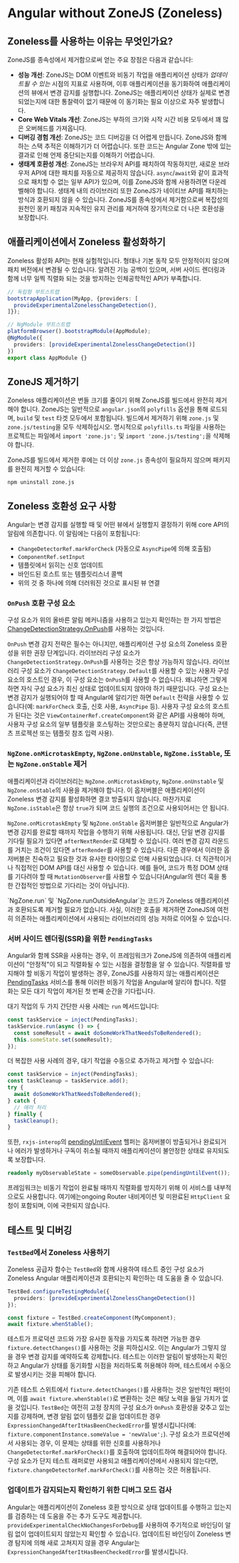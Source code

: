 # Angular without ZoneJS (Zoneless)

## Zoneless를 사용하는 이유는 무엇인가요?

ZoneJS를 종속성에서 제거함으로써 얻는 주요 장점은 다음과 같습니다:

- **성능 개선**: ZoneJS는 DOM 이벤트와 비동기 작업을 애플리케이션 상태가 _업데이트될 수 있는_ 시점의 지표로 사용하며, 이후 애플리케이션을 동기화하여 애플리케이션의 뷰에서 변경 감지를 실행합니다. ZoneJS는 애플리케이션 상태가 실제로 변경되었는지에 대한 통찰력이 없기 때문에 이 동기화는 필요 이상으로 자주 발생합니다.
- **Core Web Vitals 개선**: ZoneJS는 부하의 크기와 시작 시간 비용 모두에서 꽤 많은 오버헤드를 가져옵니다.
- **디버깅 경험 개선**: ZoneJS는 코드 디버깅을 더 어렵게 만듭니다. ZoneJS와 함께하는 스택 추적은 이해하기가 더 어렵습니다. 또한 코드는 Angular Zone 밖에 있는 결과로 인해 언제 중단되는지를 이해하기 어렵습니다.
- **생태계 호환성 개선**: ZoneJS는 브라우저 API를 패치하여 작동하지만, 새로운 브라우저 API에 대한 패치를 자동으로 제공하지 않습니다. `async`/`await`와 같이 효과적으로 패치할 수 없는 일부 API가 있으며, 이를 ZoneJS와 함께 사용하려면 다운레벨해야 합니다. 생태계 내의 라이브러리 또한 ZoneJS가 네이티브 API를 패치하는 방식과 호환되지 않을 수 있습니다. ZoneJS를 종속성에서 제거함으로써 복잡성의 원천인 몽키 패칭과 지속적인 유지 관리를 제거하여 장기적으로 더 나은 호환성을 보장합니다.

## 애플리케이션에서 Zoneless 활성화하기

Zoneless 활성화 API는 현재 실험적입니다. 형태나 기본 동작 모두 안정적이지 않으며 패치 버전에서 변경될 수 있습니다. 알려진 기능 공백이 있으며, 서버 사이드 렌더링과 함께 너무 일찍 직렬화 되는 것을 방지하는 인체공학적인 API가 부족합니다.

```typescript
// 독립형 부트스트랩
bootstrapApplication(MyApp, {providers: [
  provideExperimentalZonelessChangeDetection(),
]});

// NgModule 부트스트랩
platformBrowser().bootstrapModule(AppModule);
@NgModule({
  providers: [provideExperimentalZonelessChangeDetection()]
})
export class AppModule {}
```

## ZoneJS 제거하기

Zoneless 애플리케이션은 번들 크기를 줄이기 위해 ZoneJS를 빌드에서 완전히 제거해야 합니다. ZoneJS는 일반적으로 `angular.json`의 `polyfills` 옵션을 통해 로드되며, `build` 및 `test` 타겟 모두에서 포함됩니다. 빌드에서 제거하기 위해 `zone.js` 및 `zone.js/testing`을 모두 삭제하십시오. 명시적으로 `polyfills.ts` 파일을 사용하는 프로젝트는 파일에서 `import 'zone.js';` 및 `import 'zone.js/testing';`을 삭제해야 합니다.

ZoneJS를 빌드에서 제거한 후에는 더 이상 `zone.js` 종속성이 필요하지 않으며 패키지를 완전히 제거할 수 있습니다:

```shell
npm uninstall zone.js
```

## Zoneless 호환성 요구 사항

Angular는 변경 감지를 실행할 때 및 어떤 뷰에서 실행할지 결정하기 위해 core API의 알림에 의존합니다. 이 알림에는 다음이 포함됩니다:

- `ChangeDetectorRef.markForCheck` (자동으로 `AsyncPipe`에 의해 호출됨)
- `ComponentRef.setInput`
- 템플릿에서 읽히는 신호 업데이트
- 바인드된 호스트 또는 템플릿리스너 콜백
- 위의 것 중 하나에 의해 더러워진 것으로 표시된 뷰 연결

### `OnPush` 호환 구성 요소

구성 요소가 위의 올바른 알림 메커니즘을 사용하고 있는지 확인하는 한 가지 방법은 [ChangeDetectionStrategy.OnPush](/best-practices/skipping-subtrees#using-onpush)를 사용하는 것입니다.

`OnPush` 변경 감지 전략은 필수는 아니지만, 애플리케이션 구성 요소의 Zoneless 호환성을 위한 권장 단계입니다. 라이브러리 구성 요소가 `ChangeDetectionStrategy.OnPush`를 사용하는 것은 항상 가능하지 않습니다. 라이브러리 구성 요소가 `ChangeDetectionStrategy.Default`를 사용할 수 있는 사용자 구성 요소의 호스트인 경우, 이 구성 요소는 `OnPush`를 사용할 수 없습니다. 왜냐하면 그렇게 하면 자식 구성 요소가 최신 상태로 업데이트되지 않아야 하기 때문입니다. 구성 요소는 변경 감지가 실행되어야 할 때 Angular에 알리기만 하면 `Default` 전략을 사용할 수 있습니다(예: `markForCheck` 호출, 신호 사용, `AsyncPipe` 등). 사용자 구성 요소의 호스트가 된다는 것은 `ViewContainerRef.createComponent`와 같은 API를 사용해야 하며, 사용자 구성 요소의 일부 템플릿을 호스팅하는 것만으로는 충분하지 않습니다(즉, 콘텐츠 프로젝션 또는 템플릿 참조 입력 사용).

### `NgZone.onMicrotaskEmpty`, `NgZone.onUnstable`, `NgZone.isStable`, 또는 `NgZone.onStable` 제거

애플리케이션과 라이브러리는 `NgZone.onMicrotaskEmpty`, `NgZone.onUnstable` 및 `NgZone.onStable`의 사용을 제거해야 합니다. 이 옵저버블은 애플리케이션이 Zoneless 변경 감지를 활성화하면 결코 방출되지 않습니다. 마찬가지로 `NgZone.isStable`은 항상 `true`가 되며 코드 실행의 조건으로 사용되어서는 안 됩니다.

`NgZone.onMicrotaskEmpty` 및 `NgZone.onStable` 옵저버블은 일반적으로 Angular가 변경 감지를 완료할 때까지 작업을 수행하기 위해 사용됩니다. 대신, 단일 변경 감지를 기다릴 필요가 있다면 `afterNextRender`로 대체할 수 있습니다. 여러 변경 감지 라운드를 거치는 조건이 있다면 `afterRender`를 사용할 수 있습니다. 다른 경우에서 이러한 옵저버블은 친숙하고 필요한 것과 유사한 타이밍으로 인해 사용되었습니다. 더 직관적이거나 직접적인 DOM API를 대신 사용할 수 있습니다. 예를 들어, 코드가 특정 DOM 상태를 기다려야 할 때 `MutationObserver`를 사용할 수 있습니다(Angular의 렌더 훅을 통한 간접적인 방법으로 기다리는 것이 아닙니다).

<docs-callout title="NgZone.run 및 NgZone.runOutsideAngular는 Zoneless와 호환됩니다">
`NgZone.run` 및 `NgZone.runOutsideAngular`는 코드가 Zoneless 애플리케이션과 호환되도록 제거할 필요가 없습니다. 사실, 이러한 호출을 제거하면 ZoneJS에 여전히 의존하는 애플리케이션에서 사용되는 라이브러리의 성능 저하로 이어질 수 있습니다.
</docs-callout>

### 서버 사이드 렌더링(SSR)을 위한 `PendingTasks`

Angular와 함께 SSR을 사용하는 경우, 이 프레임워크가 ZoneJS에 의존하여 애플리케이션이 "안정적"이 되고 직렬화될 수 있는 시점을 결정함을 알 수 있습니다. 직렬화를 방지해야 할 비동기 작업이 발생하는 경우, ZoneJS를 사용하지 않는 애플리케이션은 [PendingTasks](/api/core/PendingTasks) 서비스를 통해 이러한 비동기 작업을 Angular에 알리야 합니다. 직렬화는 모든 대기 작업이 제거된 첫 번째 순간을 기다립니다.

대기 작업의 두 가지 간단한 사용 사례는 `run` 메서드입니다:

```typescript
const taskService = inject(PendingTasks);
taskService.run(async () => {
  const someResult = await doSomeWorkThatNeedsToBeRendered();
  this.someState.set(someResult);
});
```

더 복잡한 사용 사례의 경우, 대기 작업을 수동으로 추가하고 제거할 수 있습니다:

```typescript
const taskService = inject(PendingTasks);
const taskCleanup = taskService.add();
try {
  await doSomeWorkThatNeedsToBeRendered();
} catch {
  // 에러 처리
} finally {
  taskCleanup();
}
```

또한, `rxjs-interop`의 [pendingUntilEvent](/api/core/rxjs-interop/pendingUntilEvent#) 헬퍼는 옵저버블이 방출되거나 완료되거나 에러가 발생하거나 구독이 취소될 때까지 애플리케이션이 불안정한 상태로 유지되도록 보장합니다.

```typescript
readonly myObservableState = someObservable.pipe(pendingUntilEvent());
```

프레임워크는 비동기 작업이 완료될 때까지 직렬화를 방지하기 위해 이 서비스를 내부적으로도 사용합니다. 여기에는ongoing Router 내비게이션 및 미완료된 `HttpClient` 요청이 포함되며, 이에 국한되지 않습니다.

## 테스트 및 디버깅

### `TestBed`에서 Zoneless 사용하기

Zoneless 공급자 함수는 `TestBed`와 함께 사용하여 테스트 중인 구성 요소가 Zoneless Angular 애플리케이션과 호환되는지 확인하는 데 도움을 줄 수 있습니다.

```typescript
TestBed.configureTestingModule({
  providers: [provideExperimentalZonelessChangeDetection()]
});

const fixture = TestBed.createComponent(MyComponent);
await fixture.whenStable();
```

테스트가 프로덕션 코드와 가장 유사한 동작을 가지도록 하려면 가능한 경우 `fixture.detectChanges()`를 사용하는 것을 피하십시오. 이는 Angular가 그렇지 않을 경우 변경 감지를 예약하도록 강제합니다. 테스트는 이러한 알림이 발생하는지 확인하고 Angular가 상태를 동기화할 시점을 처리하도록 허용해야 하며, 테스트에서 수동으로 발생시키는 것을 피해야 합니다.

기존 테스트 스위트에서 `fixture.detectChanges()`를 사용하는 것은 일반적인 패턴이며, 이를 `await fixture.whenStable()`로 변환하는 것은 해당 노력을 들일 가치가 없을 것입니다. `TestBed`는 여전히 고정 장치의 구성 요소가 `OnPush` 호환성을 갖추고 있는지를 강제하며, 변경 알림 없이 템플릿 값을 업데이트한 경우 `ExpressionChangedAfterItHasBeenCheckedError`를 발생시킵니다(예: `fixture.componentInstance.someValue = 'newValue';`). 구성 요소가 프로덕션에서 사용되는 경우, 이 문제는 상태를 위한 신호를 사용하거나 `ChangeDetectorRef.markForCheck()`를 호출하여 업데이트하여 해결되어야 합니다. 구성 요소가 단지 테스트 래퍼로만 사용되고 애플리케이션에서 사용되지 않는다면, `fixture.changeDetectorRef.markForCheck()`를 사용하는 것은 허용됩니다.

### 업데이트가 감지되는지 확인하기 위한 디버그 모드 검사

Angular는 애플리케이션이 Zoneless 호환 방식으로 상태 업데이트를 수행하고 있는지를 검증하는 데 도움을 주는 추가 도구도 제공합니다. `provideExperimentalCheckNoChangesForDebug`를 사용하여 주기적으로 바인딩이 알림 없이 업데이트되지 않았는지 확인할 수 있습니다. 업데이트된 바인딩이 Zoneless 변경 탐지에 의해 새로 고쳐지지 않을 경우 Angular는 `ExpressionChangedAfterItHasBeenCheckedError`를 발생시킵니다.
